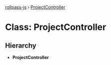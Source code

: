 [rollpass-js](../README.md) › [ProjectController](projectcontroller.md)

# Class: ProjectController

## Hierarchy

* **ProjectController**
